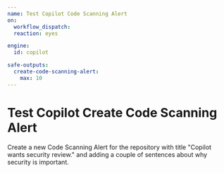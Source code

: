 ```yaml
---
name: Test Copilot Code Scanning Alert
on:
  workflow_dispatch:
  reaction: eyes

engine: 
  id: copilot

safe-outputs:
  create-code-scanning-alert:
    max: 10
---
```


# Test Copilot Create Code Scanning Alert

Create a new Code Scanning Alert for the repository with title "Copilot wants security review." and adding a couple of sentences about why security is important.